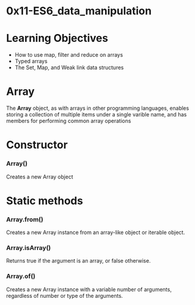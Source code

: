 # 0x11-ES6_data_manipulation
# Learning Objectives
* How to use map, filter and reduce on arrays
* Typed arrays
* The Set, Map, and Weak link data structures
# Array
The **Array** object, as with arrays in other programming languages, enables storing a collection of multiple items under a single varible name, and has members for performing common array operations
# Constructor
### Array()
Creates a new Array object
# Static methods
### Array.from()
Creates a new Array instance from an array-like object or iterable object.

### Array.isArray()
Returns true if the argument is an array, or false otherwise.

### Array.of()
Creates a new Array instance with a variable number of arguments, regardless of number or type of the arguments.